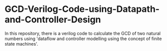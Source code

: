 # GCD-Verilog-Code-using-Datapath-and-Controller-Design
In this repository, there is a verilog code to calculate the GCD of two natural numbers  using 'dataflow and controller modelling using the concept of finite state machines'.
